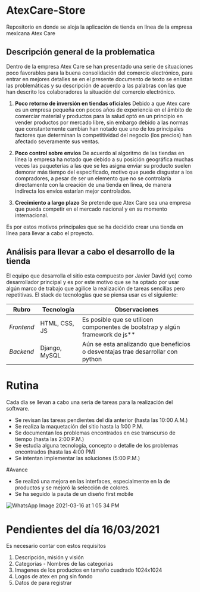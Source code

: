 # AtexCare-Store
Repositorio en donde se aloja la aplicación de tienda en línea de la empresa mexicana Atex Care
## Descripción general de la problematica
Dentro de la empresa Atex Care se han presentado una serie de situaciones poco favorables para la buena consolidación del comercio electrónico, para entrar en mejores detalles se
en el presente documento de texto se enlistan las problemáticas y su descripción de acuerdo a las palabras con las que han descrito los colaboradores la situación del comercio
electrónico.
1. **Poco retorno de inversión en tiendas oficiales**
Debido a que Atex care es un empresa pequeña con pocos años de experiencia en el ámbito de comerciar material y productos para la salud optó en un principio en vender productos
por mercado libre, sin embargo debido a las normas que constantemente cambian han notado que uno de los principales factores que determinan la competitividad del negocio (los precios) han afectado severamente sus ventas.

2. **Poco control sobre envíos**
De acuerdo al algoritmo de las tiendas en línea la empresa ha notado que debido a su posición geográfica muchas veces las paqueterías a las que se les asigna enviar su producto suelen demorar más tiempo del especificado, motivo que puede disgustar a los compradores, a pesar de ser un elemento que no se controlaría directamente con la creación de una tienda en línea, de manera indirecta los envíos estarían mejor controlados.

3. **Crecimiento a largo plazo**
Se pretende que Atex Care sea una empresa que pueda competir en el mercado nacional y en su momento internacional.

Es por estos motivos principales que se ha decidido crear una tienda en línea para llevar a cabo el proyecto.

## Análisis para llevar a cabo el desarrollo de la tienda
El equipo que desarrolla el sitio esta compuesto por Javier David (yo) como desarrollador principal y es por este motivo que se ha optado por usar algún marco de trabajo que agilice la realización de tareas sencillas pero repetitivas. El stack de tecnologías que se piensa usar es el siguiente:

 Rubro | Tecnología | Observaciones
--- | --- | ---
*Frontend* | HTML, CSS, JS | Es posible que se utilicen componentes de bootstrap y algún framework de js**
*Backend* | Django, MySQL | Aún se esta analizando que beneficios o desventajas trae desarrollar con python

# Rutina
Cada día se llevan a cabo una seria de tareas para la realización del software.
+ Se revisan las tareas pendientes del día anterior (hasta las 10:00 A.M.)
+ Se realiza la maquetación del sitio hasta la 1:00 P.M.
+ Se documentan los problemas encontrados en ese transcurso de tiempo (hasta las 2:00 P.M.)
+ Se estudia alguna tecnología, concepto o detalle de los problemas encontrados (hasta las 4:00 PM)
+ Se intentan implementar las soluciones (5:00 P.M.)

#Avance
+ Se realizó una mejora en las interfaces, especialmente en la de productos y se mejoró la selección de colores.
+ Se ha seguido la pauta de un diseño first mobile

![WhatsApp Image 2021-03-16 at 1 05 34 PM](https://user-images.githubusercontent.com/60485485/111372132-dcd69e80-865f-11eb-8c5f-16cb43caf3f1.jpeg)

# Pendientes del día 16/03/2021
Es necesario contar con estos requisitos
1. Descripción, misión y visión
2. Categorías - Nombres de las categorias
3. Imagenes de los productos en tamaño cuadrado 1024x1024
4. Logos de atex en png sin fondo
5. Datos de para registrar

